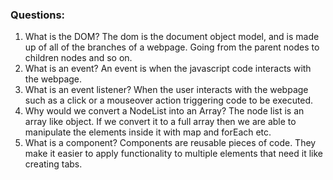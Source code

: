 ### Questions:
1. What is the DOM?
The dom is the document object model, and is made up of all of the branches of a webpage. Going from the parent nodes to children nodes and so on.
2. What is an event?
An event is when the javascript code interacts with the webpage.
3. What is an event listener?
When the user interacts with the webpage such as a click or a mouseover action triggering code to be executed.
4. Why would we convert a NodeList into an Array?
The node list is an array like object. If we convert it to a full array then we are able to manipulate the elements inside it with map and forEach etc.
5. What is a component? 
Components are reusable pieces of code. They make it easier to apply functionality to multiple elements that need it like creating tabs.
